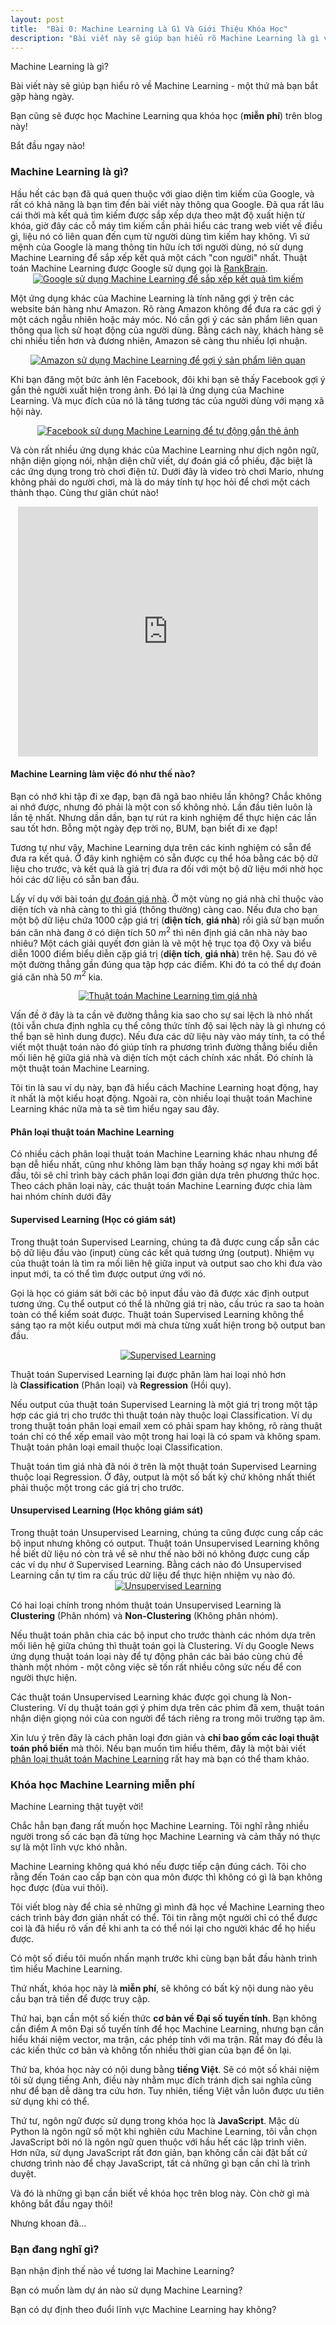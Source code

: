 ```yaml
---
layout: post
title:  "Bài 0: Machine Learning Là Gì Và Giới Thiệu Khóa Học"
description: "Bài viết này sẽ giúp bạn hiểu rõ Machine Learning là gì và giới thiệu khóa học Machine Learning hoàn toàn miễn phí."
---
```


Machine Learning là gì?

Bài viết này sẽ giúp bạn hiểu rõ về Machine Learning - một thứ mà bạn bắt gặp hàng ngày.

Bạn cũng sẽ được học Machine Learning qua khóa học (<strong>miễn phí</strong>) trên blog này!

Bắt đầu ngay nào!
<!--more-->
<h3>
Machine Learning là gì?</h3>
Hầu hết các bạn đã quá quen thuộc với giao diện tìm kiếm của Google, và rất có khả năng là bạn tìm đến bài viết này thông qua Google. Đã qua rất lâu cái thời mà kết quả tìm kiếm được sắp xếp dựa theo mật độ xuất hiện từ khóa, giờ đây các cỗ máy tìm kiếm cần phải hiểu các trang web viết về điều gì, liệu nó có liên quan đến cụm từ người dùng tìm kiếm hay không. Vì sứ mệnh của Google là mang thông tin hữu ích tới người dùng, nó sử dụng Machine Learning để sắp xếp kết quả một cách "con người" nhất. Thuật toán Machine Learning được Google sử dụng gọi là <a href="https://en.wikipedia.org/wiki/RankBrain" rel="noopener" target="_blank">RankBrain</a>.

<div class="separator" style="clear: both; text-align: center;">
<a href="https://2.bp.blogspot.com/-2VC1uc2LgdA/W0Vc892djXI/AAAAAAAAD0c/mVdJ9BdlcNoxdsvDMRu2-3IW7fNni-nXwCLcBGAs/s1600/unnamed.png" imageanchor="1" style="margin-left: 1em; margin-right: 1em;"><img alt="Google sử dụng Machine Learning để sắp xếp kết quả tìm kiếm" border="0" data-original-height="256" data-original-width="500" src="https://2.bp.blogspot.com/-2VC1uc2LgdA/W0Vc892djXI/AAAAAAAAD0c/mVdJ9BdlcNoxdsvDMRu2-3IW7fNni-nXwCLcBGAs/s1600/unnamed.png" title="Google sử dụng Machine Learning để sắp xếp kết quả tìm kiếm" /></a></div>

Một ứng dụng khác của Machine Learning là tính năng gợi ý trên các website bán hàng như Amazon. Rõ ràng Amazon không để đưa ra các gợi ý một cách ngẫu nhiên hoặc máy móc. Nó cần gợi ý các sản phẩm liên quan thông qua lịch sử hoạt động của người dùng. Bằng cách này, khách hàng sẽ chi nhiều tiền hơn và đương nhiên, Amazon sẽ càng thu nhiều lợi nhuận.


<div class="separator" style="clear: both; text-align: center;">
<a href="https://3.bp.blogspot.com/-5MQRwGmndRI/W0VdQWsRH0I/AAAAAAAAD0k/HAHY_JafEUIC9MzfXwtnI4khgzLM_ECOACLcBGAs/s1600/product-page-suggestions-09-amazon-mockup-3fd2ae3d9c43414610ef962b92802f3b.jpg" imageanchor="1" style="margin-left: 1em; margin-right: 1em;"><img alt="Amazon sử dụng Machine Learning để gợi ý sản phẩm liên quan" border="0" data-original-height="256" data-original-width="500" src="https://3.bp.blogspot.com/-5MQRwGmndRI/W0VdQWsRH0I/AAAAAAAAD0k/HAHY_JafEUIC9MzfXwtnI4khgzLM_ECOACLcBGAs/s1600/product-page-suggestions-09-amazon-mockup-3fd2ae3d9c43414610ef962b92802f3b.jpg" title="Amazon sử dụng Machine Learning để gợi ý sản phẩm liên quan" /></a></div>


Khi bạn đăng một bức ảnh lên Facebook, đôi khi bạn sẽ thấy Facebook gợi ý gắn thẻ người xuất hiện trong ảnh. Đó lại là ứng dụng của Machine Learning. Và mục đích của nó là tăng tương tác của người dùng với mạng xã hội này.


<div class="separator" style="clear: both; text-align: center;">
<a href="https://1.bp.blogspot.com/-FSGwq-kIW2M/W0VdcfONXsI/AAAAAAAAD0o/8FZ-Z0z6drMv6VC7iZlkS27frAE2rnbDgCLcBGAs/s1600/large_article_im4241_facebook-tagging.jpg" imageanchor="1"><img alt="Facebook sử dụng Machine Learning để tự động gắn thẻ ảnh" border="0" data-original-height="331" data-original-width="500" src="https://1.bp.blogspot.com/-FSGwq-kIW2M/W0VdcfONXsI/AAAAAAAAD0o/8FZ-Z0z6drMv6VC7iZlkS27frAE2rnbDgCLcBGAs/s1600/large_article_im4241_facebook-tagging.jpg" title="Facebook sử dụng Machine Learning để tự động gắn thẻ ảnh" /></a></div>


Và còn rất nhiều ứng dụng khác của Machine Learning như dịch ngôn ngữ, nhận diện giọng nói, nhận diện chữ viết, dự đoán giá cổ phiếu, đặc biệt là các ứng dụng trong trò chơi điện tử. Dưới đây là video trò chơi Mario, nhưng không phải do người chơi, mà là do máy tính tự học hỏi để chơi một cách thành thạo. Cùng thư giãn chút nào!

<div class="separator" style="clear: both; text-align: center;">
<iframe allowfullscreen="" class="YOUTUBE-iframe-video" data-thumbnail-src="https://i.ytimg.com/vi/qv6UVOQ0F44/0.jpg" frameborder="0" height="400" src="https://www.youtube.com/embed/qv6UVOQ0F44?feature=player_embedded" width="480"></iframe></div>

<h4>
Machine Learning làm việc đó như thế nào?</h4>
Bạn có nhớ khi tập đi xe đạp, bạn đã ngã bao nhiêu lần không? Chắc không ai nhớ được, nhưng đó phải là một con số không nhỏ. Lần đầu tiên luôn là lần tệ nhất. Nhưng dần dần, bạn tự rút ra kinh nghiệm để thực hiện các lần sau tốt hơn. Bỗng một ngày đẹp trời nọ, BUM, bạn biết đi xe đạp!

Tương tự như vậy, Machine Learning dựa trên các kinh nghiệm có sẵn để đưa ra kết quả. Ở đây kinh nghiệm có sẵn được cụ thể hóa bằng các bộ dữ liệu cho trước, và kết quả là giá trị đưa ra đối với một bộ dữ liệu mới nhờ học hỏi các dữ liệu có sẵn ban đầu.

Lấy ví dụ với bài toán <a href="https://www.dathoangblog.com/2018/07/ung-dung-linear-regression-nhieu-bien.html" rel="noopener" target="_blank">dự đoán giá nhà</a>. Ở một vùng nọ giá nhà chỉ thuộc vào diện tích và nhà càng to thì giá (thông thường) càng cao. Nếu đưa cho bạn một bộ dữ liệu chứa 1000 cặp giá trị (<strong>diện tích</strong>, <strong>giá nhà</strong>) rồi giả sử bạn muốn bán căn nhà đang ở có diện tích 50 $m^2$ thì nên định giá căn nhà này bao nhiêu? Một cách giải quyết đơn giản là vẽ một hệ trục tọa độ Oxy và biểu diễn 1000 điểm biểu diễn cặp giá trị (<strong>diện tích</strong>, <strong>giá nhà</strong>) trên hệ. Sau đó vẽ một đường thẳng gần đúng qua tập hợp các điểm. Khi đó ta có thể dự đoán giá căn nhà 50 $m^2$ kia.


<div class="separator" style="clear: both; text-align: center;">
<a href="https://4.bp.blogspot.com/-Jyp0eyF7w2I/W0Vdyfq--FI/AAAAAAAAD04/UZPGlunS2H0EQHMnnV6D9je1gI7DVKQPgCLcBGAs/s1600/dsBuffer.bmp.jpg" imageanchor="1" style="margin-left: 1em; margin-right: 1em;"><img alt="Thuật toán Machine Learning tìm giá nhà" border="0" data-original-height="336" data-original-width="500" src="https://4.bp.blogspot.com/-Jyp0eyF7w2I/W0Vdyfq--FI/AAAAAAAAD04/UZPGlunS2H0EQHMnnV6D9je1gI7DVKQPgCLcBGAs/s1600/dsBuffer.bmp.jpg" title="Thuật toán Machine Learning tìm giá nhà" /></a></div>


Vấn đề ở đây là ta cần vẽ đường thẳng kia sao cho sự sai lệch là nhỏ nhất (tôi vẫn chưa định nghĩa cụ thể công thức tính độ sai lệch này là gì nhưng có thể bạn sẽ hình dung được). Nếu đưa các dữ liệu này vào máy tính, ta có thể viết một thuật toán nào đó giúp tính ra phương trình đường thẳng biểu diễn mối liên hệ giữa giá nhà và diện tích một cách chính xác nhất. Đó chính là một thuật toán Machine Learning.

Tôi tin là sau ví dụ này, bạn đã hiểu cách Machine Learning hoạt động, hay ít nhất là một kiểu hoạt động. Ngoài ra, còn nhiều loại thuật toán Machine Learning khác nữa mà ta sẽ tìm hiểu ngay sau đây.
<h4>
Phân loại thuật toán Machine Learning</h4>
Có nhiều cách phân loại thuật toán Machine Learning khác nhau nhưng để bạn dễ hiểu nhất, cũng như không làm bạn thấy hoảng sợ ngay khi mới bắt đầu, tôi sẽ chỉ trình bày cách phân loại đơn giản dựa trên phương thức học. Theo cách phân loại này, các thuật toán Machine Learning được chia làm hai nhóm chính dưới đây
<h4>
Supervised Learning (Học có giám sát)</h4>
Trong thuật toán Supervised Learning, chúng ta đã được cung cấp sẵn các bộ dữ liệu đầu vào (input) cùng các kết quả tương ứng (output). Nhiệm vụ của thuật toán là tìm ra mối liên hệ giữa input và output sao cho khi đưa vào input mới, ta có thể tìm được output ứng với nó.

Gọi là học có giám sát bởi các bộ input đầu vào đã được xác định output tương ứng. Cụ thể output có thể là những giá trị nào, cấu trúc ra sao ta hoàn toàn có thể kiểm soát được. Thuật toán Supervised Learning không thể sáng tạo ra một kiểu output mới mà chưa từng xuất hiện trong bộ output ban đầu.


<div class="separator" style="clear: both; text-align: center;">
<a href="https://2.bp.blogspot.com/-OoCLgDXED9A/W0VeAH40z5I/AAAAAAAAD08/aNnpu2_K2Rkq1yptzDK_WOavfxtnr3V3ACLcBGAs/s1600/overons.jpg" imageanchor="1" style="margin-left: 1em; margin-right: 1em;"><img alt="Supervised Learning" border="0" data-original-height="301" data-original-width="500" src="https://2.bp.blogspot.com/-OoCLgDXED9A/W0VeAH40z5I/AAAAAAAAD08/aNnpu2_K2Rkq1yptzDK_WOavfxtnr3V3ACLcBGAs/s1600/overons.jpg" title="Supervised Learning" /></a></div>


Thuật toán Supervised Learning lại được phân làm hai loại nhỏ hơn là&nbsp;<strong>Classification</strong> (Phân loại) và <strong>Regression</strong> (Hồi quy).

Nếu output của thuật toán Supervised Learning là một giá trị trong một tập hợp các giá trị cho trước thì thuật toán này thuộc loại Classification. Ví dụ trong thuật toán phân loại email xem có phải spam hay không, rõ ràng thuật toán chỉ có thể xếp email vào một trong hai loại là có spam và không spam. Thuật toán phân loại email thuộc loại Classification.

Thuật toán tìm giá nhà đã nói ở trên là một thuật toán Supervised Learning thuộc loại Regression. Ở đây, output là một số bất kỳ chứ không nhất thiết phải thuộc một trong các giá trị cho trước.
<h4>
Unsupervised Learning (Học không giám sát)</h4>
Trong thuật toán Unsupervised Learning, chúng ta cũng được cung cấp các bộ input nhưng không có output. Thuật toán Unsupervised Learning không hề biết dữ liệu nó còn trả về sẽ như thế nào bởi nó không được cung cấp các ví dụ như ở Supervised Learning. Bằng cách nào đó Unsupervised Learning cần tự tìm ra cấu trúc dữ liệu để thực hiện nhiệm vụ nào đó.


<div class="separator" style="clear: both; text-align: center;">
<a href="https://3.bp.blogspot.com/-cNciv3FYUdA/W0VeMA1kDtI/AAAAAAAAD1E/RajH5gECzzkRgjG5YBrAWMhfJ-27SThgQCLcBGAs/s1600/1_6hfFWPITJxbtw4ztoC1YeA.jpg" imageanchor="1" style="margin-left: 1em; margin-right: 1em;"><img alt="Unsupervised Learning" border="0" data-original-height="194" data-original-width="500" src="https://3.bp.blogspot.com/-cNciv3FYUdA/W0VeMA1kDtI/AAAAAAAAD1E/RajH5gECzzkRgjG5YBrAWMhfJ-27SThgQCLcBGAs/s1600/1_6hfFWPITJxbtw4ztoC1YeA.jpg" title="Unsupervised Learning" /></a></div>


Có hai loại chính trong nhóm thuật toán Unsupervised Learning là <strong>Clustering</strong> (Phân nhóm) và <strong>Non-Clustering</strong> (Không phân nhóm).

Nếu thuật toán phân chia các bộ input cho trước thành các nhóm dựa trên mối liên hệ giữa chúng thì thuật toán gọi là Clustering. Ví dụ Google News ứng dụng thuật toán loại này để tự động phân các bài báo&nbsp;cùng chủ đề thành một nhóm - một công việc sẽ tốn rất nhiều công sức nếu để con người thực hiện.

Các thuật toán Unsupervised Learning khác được gọi chung là Non-Clustering. Ví dụ thuật toán gợi ý phim dựa trên các phim đã xem, thuật toán nhận diện giọng nói của con người để tách riêng ra trong môi trường tạp âm.

Xin lưu ý trên đây là cách phân loại đơn giản và <strong>chỉ bao gồm các loại thuật toán phổ biến</strong> mà thôi. Nếu bạn muốn tìm hiểu thêm, đây là một bài viết <a href="https://medium.com/deep-math-machine-learning-ai/different-types-of-machine-learning-and-their-types-34760b9128a2" rel="nofollow noopener" target="_blank">phân loại thuật toán Machine Learning</a> rất hay mà bạn có thể tham khảo.
<h3>
Khóa học Machine Learning miễn phí</h3>
Machine Learning thật tuyệt vời!

Chắc hẳn bạn đang rất muốn học Machine Learning. Tôi nghĩ rằng nhiều người trong số các bạn đã từng học Machine Learning và cảm thấy nó thực sự là một lĩnh vực khó nhằn.

Machine Learning không quá khó nếu được tiếp cận đúng cách. Tôi cho rằng đến Toán cao cấp bạn còn qua môn được thì không có gì là bạn không học được (đùa vui thôi).

Tôi viết blog này để chia sẻ những gì mình đã học về Machine Learning theo cách trình bày đơn giản nhất có thể. Tôi tin rằng một người chỉ có thể được coi là đã hiểu rõ vấn đề khi anh ta có thể nói lại cho người khác để họ hiểu được.

Có một số điều tôi muốn nhấn mạnh trước khi cùng bạn bắt đầu hành trình tìm hiểu Machine Learning.

Thứ nhất, khóa học này là <strong>miễn phí</strong>, sẽ không có bất kỳ nội dung nào yêu cầu bạn trả tiền để được truy cập.

Thứ hai, bạn cần một số kiến thức <strong>cơ bản về Đại số tuyến tính</strong>. Bạn không cần điểm A môn Đại số tuyến tính để học Machine Learning, nhưng bạn cần hiểu khái niệm vector, ma trận, các phép tính với ma trận. Rất may đó đều là các kiến thức cơ bản và không tốn nhiều thời gian của bạn để ôn lại.

Thứ ba, khóa học này có nội dung bằng <strong>tiếng Việt</strong>. Sẽ có một số khái niệm tôi sử dụng tiếng Anh, điều này nhằm mục đích tránh dịch sai nghĩa cũng như để bạn dễ dàng tra cứu hơn. Tuy nhiên, tiếng Việt vẫn luôn được ưu tiên sử dụng khi có thể.

Thứ tư, ngôn ngữ được sử dụng trong khóa học là <strong>JavaScript</strong>. Mặc dù Python là ngôn ngữ số một khi nghiên cứu Machine Learning, tôi vẫn chọn JavaScript bởi nó là ngôn ngữ quen thuộc với hầu hết các lập trình viên. Hơn nữa, sử dụng JavaScript rất đơn giản, bạn không cần cài đặt bất cứ chương trình nào để chạy JavaScript, tất cả những gì bạn cần chỉ là trình duyệt.

Và đó là những gì bạn cần biết về khóa học trên blog này. Còn chờ gì mà không bắt đầu ngay thôi!

Nhưng khoan đã...
<h3>
Bạn đang nghĩ gì?</h3>
Bạn nhận định thế nào về tương lai Machine Learning?

Bạn có muốn làm dự án nào sử dụng Machine Learning?

Bạn có dự định theo đuổi lĩnh vực Machine Learning hay không?